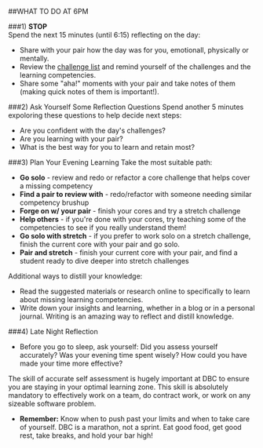 

##WHAT TO DO AT 6PM 

###1) **STOP**  
Spend the next 15 minutes (until 6:15) reflecting on the day:
- Share with your pair how the day was for you, emotionall, physically or mentally.
- Review the [challenge list](https://github.com/fiery-skippers-2014/phase-1-guide/tree/master/week-1) and remind yourself of the challenges and the learning competencies.  
- Share some "aha!" moments with your pair and take notes of them (making quick notes of them is important!).  

###2) Ask Yourself Some Reflection Questions
Spend another 5 minutes expoloring these questions to help decide next steps:
- Are you confident with the day's challenges?
- Are you learning with your pair?
- What is the best way for you to learn and retain most?

###3) Plan Your Evening Learning
Take the most suitable path:
- **Go solo** - review and redo or refactor a core challenge that helps cover a missing competency
- **Find a pair to review with** - redo/refactor with someone needing similar competency brushup
- **Forge on w/ your pair** - finish your cores and try a stretch challenge
- **Help others** - if you're done with your cores, try teaching some of the competencies to see if you really understand them!
- **Go solo with stretch** - if you prefer to work solo on a stretch challenge, finish the current core with your pair and go solo.
- **Pair and stretch** - finish your current core with your pair, and find a student ready to dive deeper into stretch challenges

Additional ways to distill your knowledge:
- Read the suggested materials or research online to specifically to learn about missing learning competencies.
- Write down your insights and learning, whether in a blog or in a personal journal.  Writing is an amazing way to reflect and distill knowledge.


###4) Late Night Reflection 
- Before you go to sleep, ask yourself: Did you assess yourself accurately?  Was your evening time spent wisely?  How could you have made your time more effective?

The skill of accurate self assessment is hugely important at DBC to ensure you are staying in your optimal learning zone.  This skill is absolutely mandatory to effectively work on a team, do contract work, or work on any sizeable software problem.


*  **Remember:** Know when to push past your limits and when to take care of yourself.  DBC is a marathon, not a sprint.  Eat good food, get good rest, take breaks, and hold your bar high!


